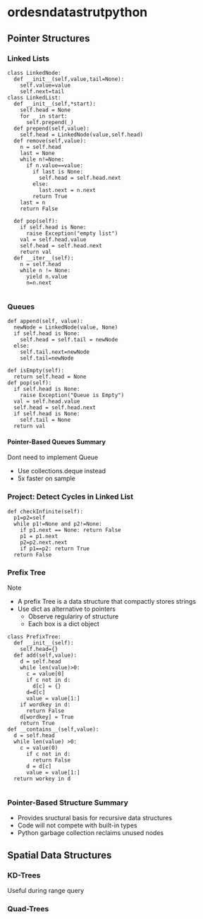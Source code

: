 # ordesndatastrutpython
## Pointer Structures
### Linked Lists
```
class LinkedNode:
  def __init__(self,value,tail=None):
    self.value=value
    self.next=tail
class LinkedList:
  def __init__(self,*start):
    self.head = None
    for _ in start:
      self.prepend(_)
  def prepend(self,value):
    self.head = LinkedNode(value,self.head)
  def remove(self,value):
    n = self.head
    last = None
    while n!=None:
      if n.value==value:
        if last is None:
          self.head = self.head.next
        else:
          last.next = n.next
        return True
    last = n
    return False
      
  def pop(self):
    if self.head is None:
      raise Exception("empty list")
    val = self.head.value
    self.head = self.head.next
    return val
  def __iter__(self):
    n = self.head
    while n != None:
      yield n.value
      n=n.next
  
```

### Queues
```
def append(self, value):
  newNode = LinkedNode(value, None)
  if self.head is None:
    self.head = self.tail = newNode
  else:
    self.tail.next=newNode
    self.tail=newNode

def isEmpty(self):
  return self.head = None
def pop(self):
  if self.head is None:
    raise Exception("Queue is Empty")
  val = self.head.value
  self.head = self.head.next
  if self.head is None:
    self.tail = None
  return val
````

#### Pointer-Based Queues Summary
Dont need to implement Queue
- Use collections.deque instead
- 5x faster on sample


### Project: Detect Cycles in Linked List
```
def checkInfinite(self):
  p1=p2=self
  while p1!=None and p2!=None:
    if p1.next == None: return False
    p1 = p1.next
    p2=p2.next.next
    if p1==p2: return True
  return False
```



### Prefix Tree
Note
- A prefix Tree is a data structure that compactly stores strings
- Use dict as alternative to pointers
  - Observe regulariry of structure
  - Each box is a  dict object

  
```
class PrefixTree:
  def __init__(self):
    self.head={}
  def add(self,value):
    d = self.head
    while len(value)>0:
      c = value[0]
      if c not in d:
        d[c] = {}
      d=d[c]
      value = value[1:]
    if wordkey in d:
      return False
    d[wordkey] = True
    return True
def __contains__(self,value):
  d = self.head
  while len(value) >0:
    c = value(0)
      if c not in d:
        return False
      d = d[c]
      value = value[1:]
  return workey in d
      
```
### Pointer-Based Structure Summary
- Provides sructural basis for recursive data structures
- Code will not compete with built-in types
- Python garbage collection reclaims unused nodes


## Spatial Data Structures
### KD-Trees

Useful during range query



### Quad-Trees
